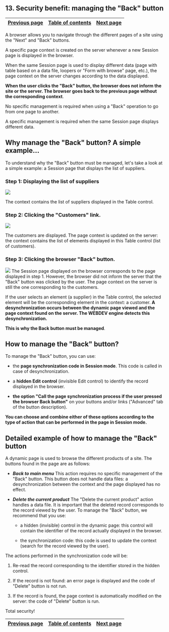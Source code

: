 
## 13. Security benefit: managing the "Back" button
			

| [Previous page](../Concepts_WB/1410087470.md) | [Table of contents](../Concepts_WB/1410087102.md) | [Next page](../Concepts_WB/1410087472.md) |
| --- | --- | --- |



<a name="NOTE1"></a>
<a name="NOTE1_1"></a>
A browser allows you to navigate through the different pages of a site using the "Next" and "Back" buttons. 

A specific page context is created on the server whenever a new Session page is displayed in the browser.

When the same Session page is used to display different data (page with table based on a data file, loopers or "Form with browse" page, etc.), the page context on the server changes according to the data displayed. 

**When the user clicks the "Back" button, the browser does not inform the site or the server. The browser goes back to the previous page without the corresponding context**.

No specific management is required when using a "Back" operation to go from one page to another.

A specific management is required when the same Session page displays different data.

<a name="NOTE2"></a>
<a name="NOTE2_1"></a>


## Why manage the "Back" button? A simple example...
<a name="why_manage_the_back_button_simple_example_ELTTEXTE000208"></a>
To understand why the "Back" button must be managed, let's take a look at a simple example: a Session page that displays the list of suppliers.
<a name="NOTE2_2"></a>


### Step 1: Displaying the list of suppliers
<a name="step_1_displaying_the_list_suppliers_ELTPARAGRAPHE000036"></a>


![](https://doc.pcsoft.fr/en-US/images/image.awp?langid=3&name=P4_Avantage%20s%E9curitaire%20%20%20la%20gestion%20du%20back%20-%20HC%20N%B0001.gif&type=thumb)


The context contains the list of suppliers displayed in the Table control.
<a name="NOTE2_3"></a>


### Step 2: Clicking the "Customers" link.
<a name="step_2_clicking_the_customers_link_ELTPARAGRAPHE000047"></a>


![](https://doc.pcsoft.fr/en-US/images/image.awp?langid=3&name=P4_Avantage%20s%E9curitaire%20%20%20la%20gestion%20du%20back%20-%20HC%20N%B0002.gif&type=thumb)


The customers are displayed. The page context is updated on the server: the context contains the list of elements displayed in this Table control (list of customers).
<a name="NOTE2_4"></a>


### Step 3: Clicking the browser "Back" button.
<a name="step_3_clicking_the_browser_back_button_ELTPARAGRAPHE000058"></a>


![](https://doc.pcsoft.fr/en-US/images/image.awp?langid=3&name=P4_Avantage%20s%E9curitaire%20%20%20la%20gestion%20du%20back%20-%20HC%20N%B0001.gif&type=thumb)
The Session page displayed on the browser corresponds to the page displayed in step 1. However, the browser did not inform the server that the "Back" button was clicked by the user. The page context on the server is still the one corresponding to the customers.

If the user selects an element (a supplier) in the Table control, the selected element will be the corresponding element in the context: a customer. **A desynchronization occurs between the dynamic page viewed and the page context found on the server. The WEBDEV engine detects this desynchronization.**

**This is why the Back button must be managed**.

<a name="NOTE3"></a>
<a name="NOTE3_1"></a>


## How to manage the "Back" button?
<a name="how_manage_the_back_button_ELTTEXTE000250"></a>
To manage the "Back" button, you can use:

- the **page synchronization code in Session mode**. This code is called in case of desynchronization.

- a **hidden Edit control** (invisible Edit control) to identify the record displayed in the browser.

- **the option "Call the page synchronization process if the user pressed the browser Back button"** on your buttons and/or links ("Advanced" tab of the button description).




**You can choose and combine either of these options according to the type of action that can be performed in the page in Session mode.**

<a name="NOTE4"></a>
<a name="NOTE4_1"></a>


## Detailed example of how to manage the "Back" button
<a name="detailed_example_how_manage_the_back_button_ELTTEXTE000274"></a>
A dynamic page is used to browse the different products of a site. The buttons found in the page are as follows:

- ***Back to main menu***
	This action requires no specific management of the "Back" button. This button does not handle data files: a desynchronization between the context and the page displayed has no effect.

- ***Delete the current product***
	The "Delete the current product" action handles a data file. It is important that the deleted record corresponds to the record viewed by the user.
	To manage the "Back" button, we recommend that you use:

	- a hidden (invisible) control in the dynamic page: this control will contain the identifier of the record actually displayed in the browser.

	- the synchronization code: this code is used to update the context (search for the record viewed by the user). 







The actions performed in the synchronization code will be: 

1. Re-read the record corresponding to the identifier stored in the hidden control. 

2. If the record is not found: an error page is displayed and the code of "Delete" button is not run. 

3. If the record is found, the page context is automatically modified on the server: the code of "Delete" button is run.




Total security!

| [Previous page](../Concepts_WB/1410087470.md) | [Table of contents](../Concepts_WB/1410087102.md) | [Next page](../Concepts_WB/1410087472.md) |
| --- | --- | --- |




